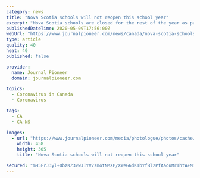 ```yaml
---
category: news
title: "Nova Scotia schools will not reopen this school year"
excerpt: "Nova Scotia schools are closed for the rest of the year as pandemic measures remain in place. Premier Stephen McNeil announced the decision Friday as part of his regular COVID-19 update. “I want to let parents,"
publishedDateTime: 2020-05-09T17:56:00Z
webUrl: "https://www.journalpioneer.com/news/canada/nova-scotia-schools-will-not-reopen-this-school-year-447654/"
type: article
quality: 40
heat: 40
published: false

provider:
  name: Journal Pioneer
  domain: journalpioneer.com

topics:
  - Coronavirus in Canada
  - Coronavirus

tags:
  - CA
  - CA-NS

images:
  - url: "https://www.journalpioneer.com/media/photologue/photos/cache/march_medium.jpg"
    width: 458
    height: 305
    title: "Nova Scotia schools will not reopen this school year"

secured: "mH5FrJ3yl+ObzKZ3vwJIYV7zmotNMXP/XWeG6dK1bYfBl2PfAaouMrIhtA+M1nkXdg6ldW8AHVPsIcHSfbElAu/FqvzIWY7cL3IbwMDLHGBcYL8rW3XSCtB/HUHt6IkpfyO0gg05GTw7Z7n0TznCyt50qMNI6xqxXmQhabQ5+KAthyupcReoVbSRqVpGsm+09otQdqXDHWeoqM2gG1ZIeOgmD8jnYA/xUnxbrDOP2CMd7fIXQ6+hwwReUxr3WyB393+gMvR5Aprrc8WSXXLxM6kdX/TmiZfw+woU2qD+92oLiyDkfa/0YpxSi6oAPFoE;nDhov8xkBXwpK2dE/5Xo1A=="
---
```


